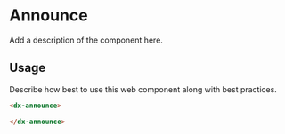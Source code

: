 # Announce
Add a description of the component here.

## Usage
Describe how best to use this web component along with best practices.

```html
<dx-announce>

</dx-announce>
```
